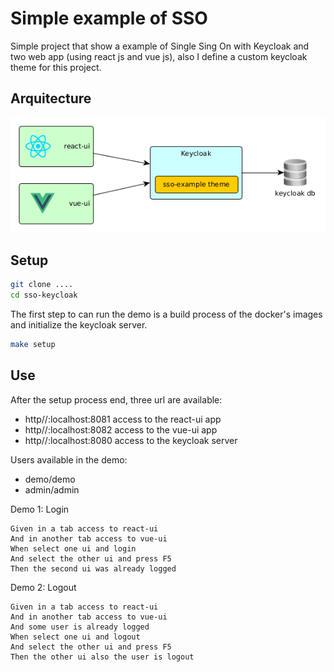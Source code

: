 # Simple example of SSO 

Simple project that show a example of Single Sing On with Keycloak and two web app (using react js and vue js), also I define a custom keycloak theme for this project.


## Arquitecture


![arquitecture](docs/resource/arquitecture.png)


## Setup


```bash
git clone ....
cd sso-keycloak
```

The first step to can run the demo is a build process of the docker's images and initialize the keycloak server.

```bash
make setup
```

## Use

After the setup process end, three url are available: 
- http//:localhost:8081 access to the react-ui app
- http//:localhost:8082 access to the vue-ui app
- http//:localhost:8080 access to the keycloak server


Users available in the demo:
- demo/demo
- admin/admin


Demo 1: Login

```gherkin
Given in a tab access to react-ui
And in another tab access to vue-ui
When select one ui and login
And select the other ui and press F5
Then the second ui was already logged
```

Demo 2: Logout

```gherkin
Given in a tab access to react-ui
And in another tab access to vue-ui
And some user is already logged
When select one ui and logout 
And select the other ui and press F5
Then the other ui also the user is logout
```


